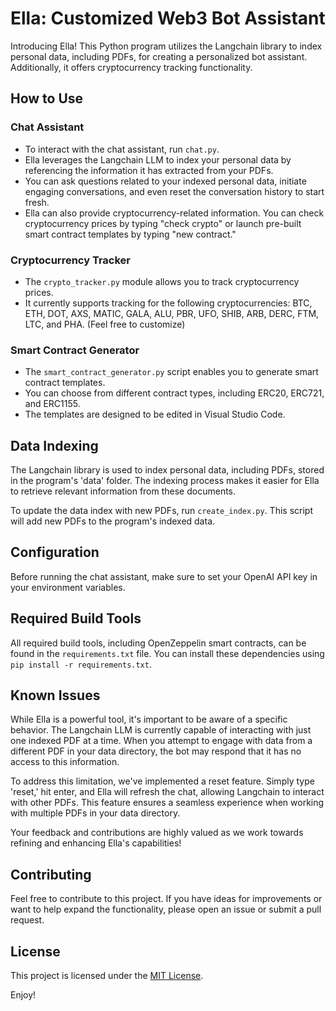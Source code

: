 # Ella: Customized Web3 Bot Assistant

Introducing Ella! This Python program utilizes the Langchain library to index personal data, including PDFs, for creating a personalized bot assistant. Additionally, it offers cryptocurrency tracking functionality.

## How to Use

### Chat Assistant

- To interact with the chat assistant, run `chat.py`.
- Ella leverages the Langchain LLM to index your personal data by referencing the information it has extracted from your PDFs.
- You can ask questions related to your indexed personal data, initiate engaging conversations, and even reset the conversation history to start fresh.
- Ella can also provide cryptocurrency-related information. You can check cryptocurrency prices by typing "check crypto" or launch pre-built smart contract templates by typing "new contract."

### Cryptocurrency Tracker

- The `crypto_tracker.py` module allows you to track cryptocurrency prices.
- It currently supports tracking for the following cryptocurrencies: BTC, ETH, DOT, AXS, MATIC, GALA, ALU, PBR, UFO, SHIB, ARB, DERC, FTM, LTC, and PHA. (Feel free to customize)

### Smart Contract Generator

- The `smart_contract_generator.py` script enables you to generate smart contract templates.
- You can choose from different contract types, including ERC20, ERC721, and ERC1155.
- The templates are designed to be edited in Visual Studio Code.

## Data Indexing

The Langchain library is used to index personal data, including PDFs, stored in the program's 'data' folder. The indexing process makes it easier for Ella to retrieve relevant information from these documents.

To update the data index with new PDFs, run `create_index.py`. This script will add new PDFs to the program's indexed data.

## Configuration

Before running the chat assistant, make sure to set your OpenAI API key in your environment variables.

## Required Build Tools

All required build tools, including OpenZeppelin smart contracts, can be found in the `requirements.txt` file. You can install these dependencies using `pip install -r requirements.txt`.

## Known Issues

While Ella is a powerful tool, it's important to be aware of a specific behavior. The Langchain LLM is currently capable of interacting with just one indexed PDF at a time. When you attempt to engage with data from a different PDF in your data directory, the bot may respond that it has no access to this information.

To address this limitation, we've implemented a reset feature. Simply type 'reset,' hit enter, and Ella will refresh the chat, allowing Langchain to interact with other PDFs. This feature ensures a seamless experience when working with multiple PDFs in your data directory.

Your feedback and contributions are highly valued as we work towards refining and enhancing Ella's capabilities!

## Contributing

Feel free to contribute to this project. If you have ideas for improvements or want to help expand the functionality, please open an issue or submit a pull request.

## License

This project is licensed under the [MIT License](LICENSE).

Enjoy!


